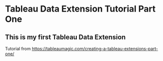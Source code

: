 # Tableau Data Extension Tutorial Part One
This is my first Tableau Data Extension
-------
Tutorial from https://tableaumagic.com/creating-a-tableau-extensions-part-one/
